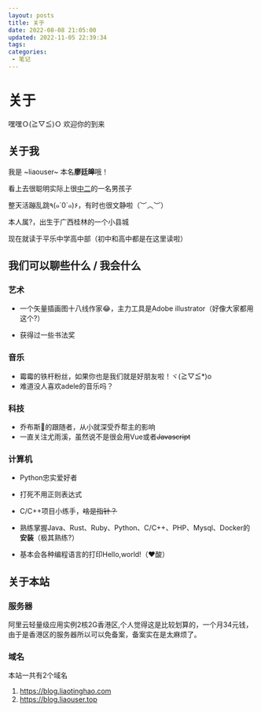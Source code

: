 ```yaml
---
layout: posts
title: 关于
date: 2022-08-08 21:05:00
updated: 2022-11-05 22:39:34
tags: 
categories: 
 - 笔记
---
```

# 关于

嘿嘿Ｏ(≧▽≦)Ｏ 欢迎你的到来

##  关于我

我是 ~liaouser~ 本名**廖廷皞**哦！

看上去很聪明实际上很<u>中二</u>的一名男孩子

整天活蹦乱跳٩(๑´0`๑)۶，有时也很文静啦（︶︿︶）

本人属?，出生于广西桂林的一个小县城

现在就读于平乐中学高中部（初中和高中都是在这里读啦）

##  我们可以聊些什么 / 我会什么

###  艺术

- 一个矢量插画图十八线作家😂，主力工具是Adobe illustrator（好像大家都用这个?）

- 获得过一些书法奖

###  音乐

- 霉霉的铁杆粉丝，如果你也是我们就是好朋友啦！ヾ(≧▽≦*)o
- 难道没人喜欢adele的音乐吗？

###  科技

- 乔布斯🍎的跟随者，从小就深受乔帮主的影响
- 一直关注尤雨溪，虽然说不是很会用Vue或者~~Javascript~~

###  计算机

- Python忠实爱好者

 - 打死不用正则表达式

 - C/C++项目小练手，~~啥是指针？~~

 - 熟练掌握Java、Rust、Ruby、Python、C/C++、PHP、Mysql、Docker的**安装**（极其熟练?）
 - 基本会各种编程语言的打印Hello,world!（❤️酸）

##  关于本站

###  服务器

阿里云轻量级应用实例2核2G香港区,个人觉得这是比较划算的，一个月34元钱，由于是香港区的服务器所以可以免备案，备案实在是太麻烦了。

###  域名

本站一共有2个域名

1. https://blog.liaotinghao.com
2. https://blog.liaouser.top

